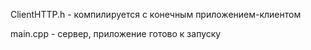 ClientHTTP.h - компилируется с конечным приложением-клиентом

main.cpp - сервер, приложение готово к запуску
